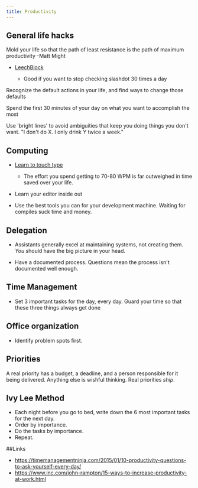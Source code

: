 ```yaml
---
title: Productivity
---
```


## General life hacks

Mold your life so that the path of least resistance is the path of maximum productivity -Matt Might

* [LeechBlock](https://addons.mozilla.org/en-US/firefox/addon/leechblock/)

  - Good if you want to stop checking slashdot 30 times a day

Recognize the default actions in your life, and find ways to change those defaults

Spend the first 30 minutes of your day on what you want to accomplish the most

Use 'bright lines' to avoid ambiguities that keep you doing things you don't want. "I don't do X. I only drink Y twice a week."

## Computing

* [Learn to touch type](http://10fastfingers.com/)

  - The effort you spend getting to 70-80 WPM is far outweighed in time saved over your life.


* Learn your editor inside out
* Use the best tools you can for your development machine. Waiting for compiles suck time and money.


## Delegation

* Assistants generally excel at maintaining systems, not creating them. *You*
  should have the big picture in your head.

* Have a documented process. Questions mean the process isn't documented well enough.

## Time Management

* Set 3 important tasks for the day, every day. Guard your time so that these three things always get done

## Office organization

* Identify problem spots first.

## Priorities

A real priority has a budget, a deadline, and a person responsible for it being
delivered. Anything else is wishful thinking. Real priorities *ship*.

## Ivy Lee Method

* Each night before you go to bed, write down the 6 most important tasks for the next day.
* Order by importance.
* Do the tasks by importance.
* Repeat.

##Links

* <https://timemanagementninja.com/2015/01/10-productivity-questions-to-ask-yourself-every-day/>
* <https://www.inc.com/john-rampton/15-ways-to-increase-productivity-at-work.html>
